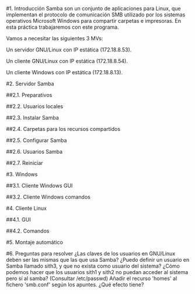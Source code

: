 #1. Introducción
Samba son un conjunto de aplicaciones para Linux, que implementan el protocolo de comunicación SMB utilizado por los sistemas operativos Microsoft Windows para compartir carpetas e impresoras. En esta práctica trabajaremos con este programa.

Vamos a necesitar las siguientes 3 MVs:

Un servidor GNU/Linux con IP estática (172.18.8.53).
 
Un cliente GNU/Linux con IP estática (172.18.8.54). 

Un cliente Windows con IP estática (172.18.8.13). 
 
#2. Servidor Samba

##2.1. Preparativos

##2.2. Usuarios locales

##2.3. Instalar Samba

##2.4. Carpetas para los recursos compartidos

##2.5. Configurar Samba

##2.6. Usuarios Samba

##2.7. Reiniciar

#3. Windows

##3.1. Cliente Windows GUI

##3.2. Cliente Windows comandos

#4. Cliente Linux

##4.1. GUI

##4.2. Comandos

#5. Montaje automático

#6. Preguntas para resolver
¿Las claves de los usuarios en GNU/Linux deben ser las mismas que las que usa Samba?
¿Puedo definir un usuario en Samba llamado sith3, y que no exista como usuario del sistema?
¿Cómo podemos hacer que los usuarios sith1 y sith2 no puedan acceder al sistema pero sí al samba? (Consultar /etc/passwd)
Añadir el recurso 'homes' al fichero 'smb.conf' según los apuntes. ¿Qué efecto tiene?
